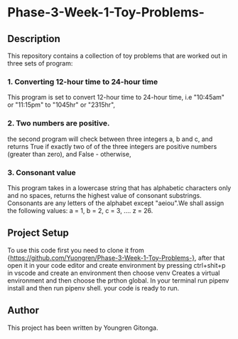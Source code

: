 # Phase-3-Week-1-Toy-Problems-

## Description
This repository contains a collection of toy problems that are worked out in three sets of program:
### 1. Converting 12-hour time to 24-hour time
This program is set to convert 12-hour time to 24-hour time, i.e "10:45am" or "11:15pm" to "1045hr" or "2315hr",
### 2. Two numbers are positive.
the second program will check between three integers a, b and c, and returns True if exactly two of of the three integers are positive numbers (greater than zero), and False - otherwise,
### 3. Consonant value
This program takes in a lowercase string that has alphabetic characters only and no spaces, returns the highest value of consonant substrings. Consonants are any letters of the alphabet except "aeiou".We shall assign the following values: a = 1, b = 2, c = 3, .... z = 26.

## Project Setup
To use this code first you need to clone it from {https://github.com/Yuongren/Phase-3-Week-1-Toy-Problems-}, after that open it in your code editor and create environment by pressing ctrl+shit+p in vscode and create an environment then choose 
venv Creates a virtual environment and then choose the prthon global.
In your terminal run pipenv install and then run pipenv shell. your code is ready to run.

## Author
This project has been written by Youngren Gitonga.